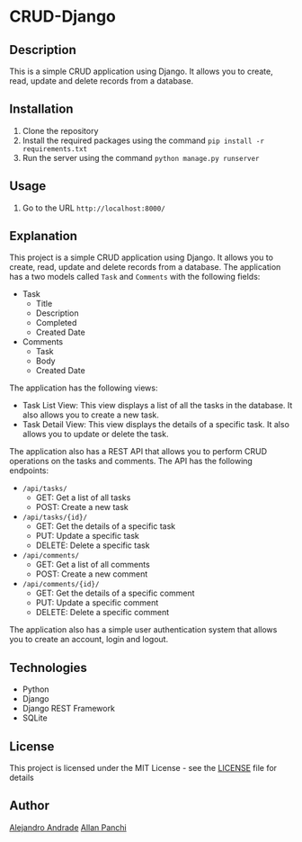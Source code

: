 # CRUD-Django

## Description
This is a simple CRUD application using Django. It allows you to create, read, update and delete records from a database.

## Installation
1. Clone the repository
2. Install the required packages using the command `pip install -r requirements.txt`
3. Run the server using the command `python manage.py runserver`

## Usage
1. Go to the URL `http://localhost:8000/`

## Explanation
This project is a simple CRUD application using Django. It allows you to create, read, update and delete records from a database. The application has a two models called `Task` and `Comments` with the following fields:
- Task
    - Title
    - Description
    - Completed
    - Created Date
- Comments
    - Task
    - Body
    - Created Date

The application has the following views:
- Task List View: This view displays a list of all the tasks in the database. It also allows you to create a new task.
- Task Detail View: This view displays the details of a specific task. It also allows you to update or delete the task.

The application also has a REST API that allows you to perform CRUD operations on the tasks and comments. The API has the following endpoints:

- `/api/tasks/`
    - GET: Get a list of all tasks
    - POST: Create a new task
- `/api/tasks/{id}/`
    - GET: Get the details of a specific task
    - PUT: Update a specific task
    - DELETE: Delete a specific task
- `/api/comments/`
    - GET: Get a list of all comments
    - POST: Create a new comment
- `/api/comments/{id}/`
    - GET: Get the details of a specific comment
    - PUT: Update a specific comment
    - DELETE: Delete a specific comment

The application also has a simple user authentication system that allows you to create an account, login and logout.

## Technologies
- Python
- Django
- Django REST Framework
- SQLite

## License
This project is licensed under the MIT License - see the [LICENSE](LICENSE) file for details

## Author
[Alejandro Andrade](https://github.com/MrBowis)
[Allan Panchi](https://github.com/AllanPanchi)
